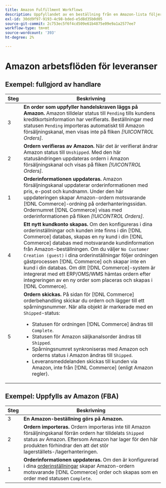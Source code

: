 ```yaml
---
title: Amazon Fulfillment Workflows
description: Uppfyllandet av en beställning från en Amazon-lista följer en specifik sekvens från beställning som skickas till leverans.
exl-id: 30dd9f97-9193-4c98-bded-e5d8d35b0d05
source-git-commit: 2c753ec5f6f4cd509e61b4875e09e9a1a2577ee7
workflow-type: tm+mt
source-wordcount: '393'
ht-degree: 2%

---
```


# Amazon arbetsflöden för leveranser

## Exempel: fullgjord av handlare

| Steg | Beskrivning |
|----|----|
| 3 | **En order som uppfyller handelskraven läggs på Amazon.** Amazon tilldelar status till  `Pending` tills kundens kreditkortsinformation har verifierats. Beställningar med statusen `Pending` importeras automatiskt till Amazon försäljningskanal, men visas inte på fliken _[!UICONTROL Orders]_. |
| 2 | **Ordern verifieras av Amazon.** När det är verifierat ändrar Amazon status till  `Unshipped`. Med den här statusändringen uppdateras ordern i Amazon försäljningskanal och visas på fliken _[!UICONTROL Orders]_. |
| 1 | **Orderinformationen uppdateras.** Amazon försäljningskanal uppdaterar orderinformationen med pris, e-post och kundnamn. Under den här uppdateringen skapar Amazon-ordern motsvarande [!DNL Commerce]-ordning på orderhanteringssidan. Ordernumret [!DNL Commerce] visas med orderinformationen på fliken _[!UICONTROL Orders]_. |
| 4 | **Ett nytt kundkonto skapas.** Om den konfigureras i dina orderinställningar och kunden inte finns i din  [!DNL Commerce] databas, skapas en ny kund i din  [!DNL Commerce] databas med motsvarande kundinformation från Amazon-beställningen. Om du väljer `No Customer Creation (guest)` i dina orderinställningar följer ordningen gästprocessen [!DNL Commerce] och skapar inte en kund i din databas. Om ditt [!DNL Commerce]-system är integrerat med ett ERP/OMS/WMS hämtas ordern efter integreringen av en ny order som placeras och skapas i [!DNL Commerce]. |
| 5 | **Ordern skickas.** På sidan för  [!DNL Commerce] orderbehandling skickar du ordern och lägger till ett spårningsnummer. När alla objekt är markerade med en `Shipped`-status:<ul><li>Statusen för ordningen [!DNL Commerce] ändras till `Complete`.</li><li>Statusen för Amazon säljkanalsorder ändras till `Shipped`.</li><li>Spårningsnumret synkroniseras med Amazon och orderns status i Amazon ändras till `Shipped`.</li><li>Leveransmeddelanden skickas till kunden via Amazon, inte från [!DNL Commerce] (enligt Amazon regler). |

## Exempel: Uppfylls av Amazon (FBA)

| Steg | Beskrivning |
|---|---|
| 3 | **En Amazon-beställning görs på Amazon.** |
| 2 | **Ordern importeras.** Ordern importeras inte till Amazon försäljningskanal förrän ordern har tilldelats  `Shipped` status av Amazon. Eftersom Amazon har lager för den här produkten förhindrar den att det stör lagerställets-/lagerhanteringen. |
| 1 | **Orderinformationen uppdateras.** Om den är konfigurerad i dina  [orderinställningar](./order-settings.md) skapar Amazon-ordern motsvarande  [!DNL Commerce] order och skapas som en order med statusen  `Complete`. |
